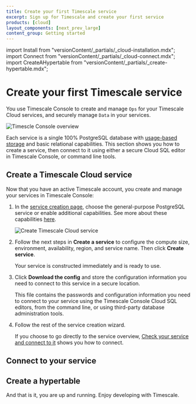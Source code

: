 ```yaml
---
title: Create your first Timescale service
excerpt: Sign up for Timescale and create your first service
products: [cloud]
layout_components: [next_prev_large]
content_group: Getting started
---
```


import Install from "versionContent/_partials/_cloud-installation.mdx";
import Connect from "versionContent/_partials/_cloud-connect.mdx";
import CreateAHypertable from "versionContent/_partials/_create-hypertable.mdx";

# Create your first Timescale service

You use Timescale Console to create and manage `Ops` for your Timescale Cloud services, and securely manage 
`Data` in your services. 

![Timescle Console overview](https://assets.timescale.com/docs/images/console-overview.png)

Each service is a single 100% PostgreSQL database with [usage-based storage][how-plans-work] and basic relational capabilities. 
This section shows you how to create a service, then connect to it using either a secure Cloud SQL 
editor in Timescale Console, or command line tools.

<Install />

## Create a Timescale Cloud service

<Procedure>

Now that you have an active Timescale account, you create and manage your services in Timescale Console:

1. In the [service creation page][create-service], choose the general-purpose PostgreSQL service or enable additional capabilities. See more about these capabilities [here][docs-home-page]. 

   ![Create Timescale Cloud service](https://assets.timescale.com/docs/images/create-timescale-service.png)

1. Follow the next steps in **Create a service** to configure the compute size, environment, availability, region, and service name. Then click **Create service**.

   Your service is constructed immediately and is ready to use.

1. Click **Download the config** and store the configuration information you need to connect to this service in a 
   secure location. 

   This file contains the passwords and configuration information you need to connect to your service using the
   Timescale Console Cloud SQL editors, from the command line, or using third-party database administration tools.

1. Follow the rest of the service creation wizard.   

   If you choose to go directly to the service overview, [Check your service and connect to it][connect-to-your-service] 
   shows you how to connect.

</Procedure> 

## Connect to your service

<Connect />

## Create a hypertable

<CreateAHypertable />

And that is it, you are up and running. Enjoy developing with Timescale.

[tsc-portal]: https://console.cloud.timescale.com/
[services-how-to]: /use-timescale/:currentVersion:/services/
[install-psql]: /use-timescale/:currentVersion:/integrations/query-admin/psql/
[connect-to-your-service]: /getting-started/:currentVersion:/services/#connect-to-your-service
[create-service]: https://console.cloud.timescale.com/dashboard/create_services
[what-is-time-series]: https://www.timescale.com/blog/what-is-a-time-series-database/#what-is-a-time-series-database
[how-plans-work]: /about/:currentVersion:/pricing-and-account-management/#how-plans-work
[docs-home-page]: https://docs.timescale.com/
